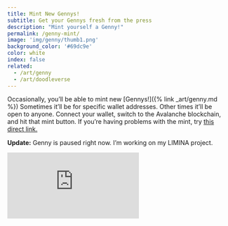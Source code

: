 ```yaml
---
title: Mint New Gennys!
subtitle: Get your Gennys fresh from the press
description: "Mint yourself a Genny!"
permalink: /genny-mint/
image: 'img/genny/thumb1.png'
background_color: '#69dc9e'
color: white
index: false
related:
  - /art/genny
  - /art/doodleverse
---
```

Occasionally, you’ll be able to mint new [Gennys!]({% link _art/genny.md %}) Sometimes it’ll be for specific wallet addresses. Other times it’ll be open to anyone. Connect your wallet, switch to the Avalanche blockchain, and hit that mint button. If you’re having problems with the mint, try [this direct link.](https://embed.ipfscdn.io/ipfs/bafybeihazpt6pkm4azgtupdz7hc2j3o4zpjsvtcgfq4t2keozxkss3ud6q/?contract=0x283B874BE3B97223c1EEf495e4d3eaca95677A35&chain=%7B%22name%22%3A%22Avalanche+C-Chain%22%2C%22chain%22%3A%22AVAX%22%2C%22rpc%22%3A%5B%22https%3A%2F%2Favalanche.rpc.thirdweb.com%2F%24%7BTHIRDWEB_API_KEY%7D%22%5D%2C%22nativeCurrency%22%3A%7B%22name%22%3A%22Avalanche%22%2C%22symbol%22%3A%22AVAX%22%2C%22decimals%22%3A18%7D%2C%22shortName%22%3A%22avax%22%2C%22chainId%22%3A43114%2C%22testnet%22%3Afalse%2C%22slug%22%3A%22avalanche%22%2C%22icon%22%3A%7B%22url%22%3A%22ipfs%3A%2F%2FQmcxZHpyJa8T4i63xqjPYrZ6tKrt55tZJpbXcjSDKuKaf9%2Favalanche%2F512.png%22%2C%22height%22%3A512%2C%22width%22%3A512%2C%22format%22%3A%22png%22%7D%7D&clientId=fbf42a113ecbb395b8e1d9ebcebf1907&primaryColor=purple&theme=light)

**Update:** Genny is paused right now. I’m working on my LIMINA project.

<div class="thirdweb-nft-drop">
  <iframe src="https://embed.ipfscdn.io/ipfs/bafybeihazpt6pkm4azgtupdz7hc2j3o4zpjsvtcgfq4t2keozxkss3ud6q/?contract=0x283B874BE3B97223c1EEf495e4d3eaca95677A35&chain=%7B%22name%22%3A%22Avalanche+C-Chain%22%2C%22chain%22%3A%22AVAX%22%2C%22rpc%22%3A%5B%22https%3A%2F%2Favalanche.rpc.thirdweb.com%2F%24%7BTHIRDWEB_API_KEY%7D%22%5D%2C%22nativeCurrency%22%3A%7B%22name%22%3A%22Avalanche%22%2C%22symbol%22%3A%22AVAX%22%2C%22decimals%22%3A18%7D%2C%22shortName%22%3A%22avax%22%2C%22chainId%22%3A43114%2C%22testnet%22%3Afalse%2C%22slug%22%3A%22avalanche%22%2C%22icon%22%3A%7B%22url%22%3A%22ipfs%3A%2F%2FQmcxZHpyJa8T4i63xqjPYrZ6tKrt55tZJpbXcjSDKuKaf9%2Favalanche%2F512.png%22%2C%22height%22%3A512%2C%22width%22%3A512%2C%22format%22%3A%22png%22%7D%7D&clientId=fbf42a113ecbb395b8e1d9ebcebf1907&primaryColor=purple&theme=light" frameborder="0"></iframe>
</div>